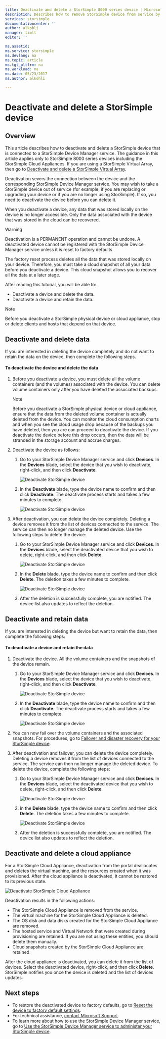 ```yaml
---
title: Deactivate and delete a StorSimple 8000 series device | Microsoft Docs
description: Describes how to remove StorSimple device from service by  first deactivating it and then deleting it.
services: storsimple
documentationcenter: ''
author: alkohli
manager: timlt
editor: ''

ms.assetid: 
ms.service: storsimple
ms.devlang: na
ms.topic: article
ms.tgt_pltfrm: na
ms.workload: na
ms.date: 05/23/2017
ms.author: alkohli

---
```

# Deactivate and delete a StorSimple device

## Overview

This article describes how to deactivate and delete a StorSimple device that is connected to a StorSimple Device Manager service. The guidance in this article applies only to StorSimple 8000 series devices including the StorSimple Cloud Appliances. If you are using a StorSimple Virtual Array, then go to [Deactivate and delete a StorSimple Virtual Array](storsimple-virtual-array-deactivate-and-delete-device.md).

Deactivation severs the connection between the device and the corresponding StorSimple Device Manager service. You may wish to take a StorSimple device out of service (for example, if you are replacing or upgrading your device or if you are no longer using StorSimple). If so, you need to deactivate the device before you can delete it.

When you deactivate a device, any data that was stored locally on the device is no longer accessible. Only the data associated with the device that was stored in the cloud can be recovered.

> [!WARNING]
> Deactivation is a PERMANENT operation and cannot be undone. A deactivated device cannot be registered with the StorSimple Device Manager service unless it is reset to factory defaults.
>
> The factory reset process deletes all the data that was stored locally on your device. Therefore, you must take a cloud snapshot of all your data before you deactivate a device. This cloud snapshot allows you to recover all the data at a later stage.

After reading this tutorial, you will be able to:

* Deactivate a device and delete the data.
* Deactivate a device and retain the data.

> [!NOTE]
> Before you deactivate a StorSimple physical device or cloud appliance, stop or delete clients and hosts that depend on that device.


## Deactivate and delete data

If you are interested in deleting the device completely and do not want to retain the data on the device, then complete the following steps.

#### To deactivate the device and delete the data

1. Before you deactivate a device, you must delete all the volume containers (and the volumes) associated with the device. You can delete volume containers only after you have deleted the associated backups.

    > [!NOTE]
    > Before you deactivate a StorSimple physical device or cloud appliance, ensure that the data from the deleted volume container is actually deleted from the device. You can monitor the cloud consumption charts and when you see the cloud usage drop because of the backups you have deleted, then you are can proceed to deactivate the device. If you deactivate the device before this drop occurs, then the data will be stranded in the storage account and accrue charges.

2. Deactivate the device as follows:
   
   1. Go to your StorSimple Device Manager service and click **Devices**. In the **Devices** blade, select the device that you wish to deactivate, right-click, and then click **Deactivate**.

        ![Deactivate StorSimple device](./media/storsimple-8000-deactivate-and-delete-device/deactivate1.png)
   2. In the **Deactivate** blade, type the device name to confirm and then click **Deactivate**. The deactivate process starts and takes a few minutes to complete.

        ![Deactivate StorSimple device](./media/storsimple-8000-deactivate-and-delete-device/deactivate2.png)

3. After deactivation, you can delete the device completely. Deleting a device removes it from the list of devices connected to the service. The service can then no longer manage the deleted device. Use the following steps to delete the device:
   
   1. Go to your StorSimple Device Manager service and click **Devices**. In the **Devices** blade, select the deactivated device that you wish to delete, right-click, and then click **Delete**.

        ![Deactivate StorSimple device](./media/storsimple-8000-deactivate-and-delete-device/deactivate5.png)
   2. In the **Delete** blade, type the device name to confirm and then click **Delete**. The deletion takes a few minutes to complete.

        ![Deactivate StorSimple device](./media/storsimple-8000-deactivate-and-delete-device/deactivate6.png)
   3. After the deletion is successfully complete, you are notified. The device list also updates to reflect the deletion.

## Deactivate and retain data

If you are interested in deleting the device but want to retain the data, then complete the following steps:

#### To deactivate a device and retain the data
1. Deactivate the device. All the volume containers and the snapshots of the device remain.
   
   1. Go to your StorSimple Device Manager service and click **Devices**. In the **Devices** blade, select the device that you wish to deactivate, right-click, and then click **Deactivate**.

         ![Deactivate StorSimple device](./media/storsimple-8000-deactivate-and-delete-device/deactivate1.png)
   2. In the **Deactivate** blade, type the device name to confirm and then click **Deactivate**. The deactivate process starts and takes a few minutes to complete.

         ![Deactivate StorSimple device](./media/storsimple-8000-deactivate-and-delete-device/deactivate2.png)
2. You can now fail over the volume containers and the associated snapshots. For procedures, go to [Failover and disaster recovery for your StorSimple device](storsimple-8000-device-failover-disaster-recovery.md).
3. After deactivation and failover, you can delete the device completely. Deleting a device removes it from the list of devices connected to the service. The service can then no longer manage the deleted device. To delete the device, complete the following steps:
   
   1. Go to your StorSimple Device Manager service and click **Devices**. In the **Devices** blade, select the deactivated device that you wish to delete, right-click, and then click **Delete**.

       ![Deactivate StorSimple device](./media/storsimple-8000-deactivate-and-delete-device/deactivate5.png)
   2. In the **Delete** blade, type the device name to confirm and then click **Delete**. The deletion takes a few minutes to complete.

       ![Deactivate StorSimple device](./media/storsimple-8000-deactivate-and-delete-device/deactivate6.png)
   3. After the deletion is successfully complete, you are notified. The device list also updates to reflect the deletion.

     
## Deactivate and delete a cloud appliance

For a StorSimple Cloud Appliance, deactivation from the portal deallocates and deletes the virtual machine, and the resources created when it was provisioned. After the cloud appliance is deactivated, it cannot be restored to its previous state.

![Deactivate StorSimple Cloud Appliance](./media/storsimple-8000-deactivate-and-delete-device/deactivate7.png)

Deactivation results in the following actions:

* The StorSimple Cloud Appliance is removed from the service.
* The virtual machine for the StorSimple Cloud Appliance is deleted.
* The OS disk and data disks created for the StorSimple Cloud Appliance are removed.
* The hosted service and Virtual Network that were created during provisioning are retained. If you are not using these entities, you should delete them manually.
* Cloud snapshots created by the StorSimple Cloud Appliance are retained.

After the cloud appliance is deactivated, you can delete it from the list of devices. Select the deactivated device, right-click, and then click **Delete**. StorSimple notifies you once the device is deleted and the list of devices updates.

## Next steps

* To restore the deactivated device to factory defaults, go to [Reset the device to factory default settings](storsimple-8000-manage-device-controller.md#reset-the-device-to-factory-default-settings).
* For technical assistance, [contact Microsoft Support](storsimple-8000-contact-microsoft-support.md).
* To learn more about how to use the StorSimple Device Manager service, go to [Use the StorSimple Device Manager service to administer your StorSimple device](storsimple-8000-manager-service-administration.md).


